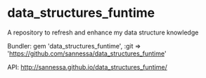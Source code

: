 data_structures_funtime
=======================

A repository to refresh and enhance my data structure knowledge

Bundler:
gem 'data_structures_funtime', :git => 'https://github.com/sannessa/data_structures_funtime'

API:
http://sannessa.github.io/data_structures_funtime/
